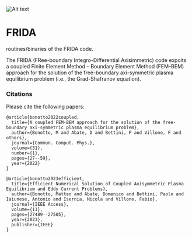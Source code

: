 ![Alt text](https://github.com/matteobonotto/FRIDA/blob/master/FRIDA_logo_v0.PNG)


# FRIDA
routines/binaries of the FRIDA code.

The FRIDA (FRee-boundary Integro-Differential Axisimmetric) code expoits a coupled Finite Element Method – Boundary Element Method (FEM-BEM) approach for the solution of the free-boundary axi-symmetric plasma equilibrium problem (i.e., the Grad-Shafranov equation).


### Citations
Please cite the following papers:
```
@article{bonotto2022coupled,
  title={A coupled FEM-BEM approach for the solution of the free-boundary axi-symmetric plasma equilibrium problem},
  author={Bonotto, M and Abate, D and Bettini, P and Villone, F and others},
  journal={Commun. Comput. Phys.},
  volume={31},
  number={1},
  pages={27--59},
  year={2022}
}

@article{bonotto2023efficient,
  title={Efficient Numerical Solution of Coupled Axisymmetric Plasma Equilibrium and Eddy Current Problems},
  author={Bonotto, Matteo and Abate, Domenico and Bettini, Paolo and Iaiunese, Antonio and Isernia, Nicola and Villone, Fabio},
  journal={IEEE Access},
  volume={11},
  pages={27489--27505},
  year={2023},
  publisher={IEEE}
}

